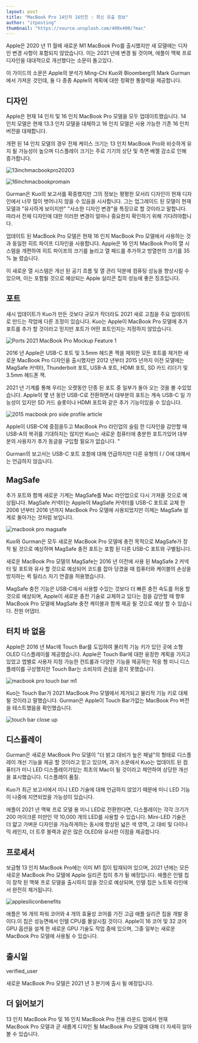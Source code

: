 ```yaml
---
layout: post
title: "MacBook Pro 14인치 16인친 : 최신 유출 정보"
author: "itposting"
thumbnail: "https://source.unsplash.com/400x400/?mac"
---
```


Apple은 2020 년 11 월에 새로운 M1 MacBook Pro를 출시했지만 새 모델에는 디자인 변경 사항이 포함되지 않았습니다.
이는 2021 년에 변경 될 것이며, 애플이 맥북 프로 디자인을 대대적으로 개선했다는 소문이 돌고있다.

이 가이드의 소문은 Apple의 분석가 Ming-Chi Kuo와 Bloomberg의 Mark Gurman에서 가져온 것인데, 둘 다 종종 Apple의 계획에 대한 정확한 통찰력을 제공합니다.

## 디자인

Apple은 현재 14 인치 및 16 인치 MacBook Pro 모델을 모두 업데이트했습니다.
14 인치 모델은 현재 13.3 인치 모델을 대체하고 16 인치 모델은 사용 가능한 기존 16 인치 버전을 대체합니다.

개편 된 14 인치 모델의 경우 전체 케이스 크기는 13 인치 MacBook Pro와 비슷하게 유지 될 가능성이 높으며 디스플레이 크기는 주로 기기의 상단 및 측면 베젤 감소로 인해 증가합니다.

![13inchmacbookpro20203](<https://images.macrumors.com/t/eMpj0Dld0dJEZMekdccL4MPveHY=/2500x0/filters:no_upscale():quality(90)/article-new/2013/09/13inchmacbookpro20203.jpg>)

![16inchmacbookpromain](<https://images.macrumors.com/t/a42sXXCODgMdlJK1pL_2fp3PQHE=/2500x0/filters:no_upscale():quality(90)/article-new/2013/09/16inchmacbookpromain.jpg>)

Gurman은 Kuo의 보고서를 확증했지만 그의 정보는 평평한 모서리 디자인이 현재 디자인에서 너무 많이 벗어나지 않을 수 있음을 시사합니다.
그는 업그레이드 된 모델이 현재 모델과 "유사하게 보이지만" "사소한 디자인 변경"을 특징으로 할 것이라고 말합니다. 따라서 전체 디자인에 대한 이러한 변경이 얼마나 중요한지 확인하기 위해 기다려야합니다.

업데이트 된 MacBook Pro 모델은 현재 16 인치 MacBook Pro 모델에서 사용하는 것과 동일한 히트 파이프 디자인을 사용합니다.
Apple은 16 인치 MacBook Pro의 열 시스템을 개편하여 히트 파이프의 크기를 늘리고 열 패드를 추가하고 방열판의 크기를 35 % 늘 렸습니다.

이 새로운 열 시스템은 개선 된 공기 흐름 및 열 관리 덕분에 컴퓨팅 성능을 향상시킬 수 있으며, 이는 포함될 것으로 예상되는 Apple 실리콘 칩의 성능에 좋은 징조입니다.

## 포트

섀시 업데이트가 Kuo가 만든 것보다 규모가 작더라도 2021 새로 고침을 주요 업데이트로 만드는 작업에 다른 조정이 있습니다.
Kuo는 Apple이 MacBook Pro 모델에 추가 포트를 추가 할 것이라고 믿지만 포트가 어떤 포트인지는 지정하지 않았습니다.

![Ports 2021 MacBook Pro Mockup Feature 1](<https://images.macrumors.com/t/ZQ1uXLkNK6N_fTAQ_kOTuGUJSDU=/2500x0/filters:no_upscale():quality(90)/article-new/2021/01/Ports-2021-MacBook-Pro-Mockup-Feature-1.jpg>)

2016 년 Apple은 USB-C 포트 및 3.5mm 헤드폰 잭을 제외한 모든 포트를 제거한 새로운 MacBook Pro 디자인을 출시했지만 2012 년부터 2015 년까지 이전 모델에는 ‌MagSafe‌ 커넥터, Thunderbolt 포트, USB-A 포트,
HDMI 포트, SD 카드 리더기 및 3.5mm 헤드폰 잭.

2021 년 기계를 통해 우리는 오랫동안 단종 된 포트 중 일부가 돌아 오는 것을 볼 수있었습니다.
Apple이 몇 년 동안 USB-C로 전환하면서 대부분의 포트는 계속 USB-C 일 가능성이 있지만 SD 카드 슬롯이나 HDMI 포트와 같은 추가 기능이있을 수 있습니다.

![2015 macbook pro side profile article](<https://images.macrumors.com/t/w3W5hcDT_P20LmH9xVn8jntX3h0=/2500x0/filters:no_upscale():quality(90)/article-new/2021/01/2015-macbook-pro-side-profile-article.jpg>)

Apple이 USB-C에 중점을두고 MacBook Pro 라인업의 슬림 한 디자인을 감안할 때 USB-A의 복귀를 기대하지는 않지만 Kuo는 새로운 컴퓨터에 충분한 포트가있어 대부분의 사용자가
추가 동글을 구입할 필요가 없습니다. "

Gurman의 보고서는 USB-C 포트 포함에 대해 언급하지만 다른 유형의 I / O에 대해서는 언급하지 않습니다.

## MagSafe

추가 포트와 함께 새로운 기계는 MagSafe를 Mac 라인업으로 다시 가져올 것으로 예상됩니다.
‌MagSafe‌ 커넥터는 Apple이 ‌MagSafe‌ 커넥터를 USB-C 포트로 교체 한 2006 년부터 2016 년까지 MacBook Pro 모델에 사용되었지만 이제는 ‌MagSafe‌ 설계로 돌아가는 것처럼 보입니다.

![macbook pro magsafe](<https://images.macrumors.com/t/0gFYdWVuIB7SCkV4AYiIGeietIQ=/2500x0/filters:no_upscale():quality(90)/article-new/2021/01/macbook-pro-magsafe.jpg>)

Kuo와 Gurman은 모두 새로운 MacBook Pro 모델에 충전 목적으로 ‌MagSafe‌가 장착 될 것으로 예상하며 ‌MagSafe‌ 충전 포트는 포함 된 다른 USB-C 포트와 구별됩니다.

새로운 MacBook Pro 모델의 ‌MagSafe‌는 2016 년 이전에 사용 된 ‌MagSafe‌ 2 커넥터 및 포트와 유사 할 것으로 예상되어 코드를 잡아 당겼을 때 컴퓨터와 케이블의 손상을 방지하는 퀵 릴리스 자기 연결을 허용했습니다.

‌MagSafe‌ 충전 기능은 USB-C에서 사용할 수있는 것보다 더 빠른 충전 속도를 허용 할 것으로 예상되며, Apple이 새로운 충전 기술로 교체하고 있다는 점을 감안할 때 향후 MacBook Pro 모델에 ‌MagSafe‌ 충전 케이블과 함께 제공 될 것으로 예상 할 수 있습니다.
전원 어댑터.

## 터치 바 없음

Apple은 2016 년 Mac에 Touch Bar를 도입하여 물리적 기능 키가 있던 곳에 소형 OLED 디스플레이를 제공했습니다.
Apple은 Touch Bar에 대한 웅장한 계획을 가지고 있었고 앱별로 사용자 지정 가능한 컨트롤과 다양한 기능을 제공하는 적응 형 미니 디스플레이를 구상했지만 Touch Bar는 소비자의 관심을 끌지 못했습니다.

![macbook pro touch bar m1](<https://images.macrumors.com/t/1ZOrXAI95mX0mMh36DopJZf6gKM=/2500x0/filters:no_upscale():quality(90)/article-new/2020/11/macbook-pro-touch-bar-m1.jpg>)

Kuo는 Touch Bar가 2021 MacBook Pro 모델에서 제거되고 물리적 기능 키로 대체 될 것이라고 말했습니다.
Gurman은 Apple이 Touch Bar가없는 MacBook Pro 버전을 테스트했음을 확인했습니다.

![touch bar close up](<https://images.macrumors.com/t/NfzsIDY86m8Molj1x3NtejPVnQw=/2500x0/filters:no_upscale():quality(90)/article-new/2021/01/touch-bar-close-up.jpg>)

## 디스플레이

Gurman은 새로운 MacBook Pro 모델이 "더 밝고 대비가 높은 패널"의 형태로 디스플레이 개선 기능을 제공 할 것이라고 믿고 있으며, 과거 소문에서 Kuo는 업데이트 된 컴퓨터가 미니 LED 디스플레이가있는 최초의 Mac이 될 것이라고 제안하여 상당한 개선을 표시했습니다.
디스플레이 품질.

Kuo가 최근 보고서에서 미니 LED 기술에 대해 언급하지 않았기 때문에 미니 LED 기능이 나중에 지연되었을 가능성이 있습니다.

애플이 2021 년 맥북 프로 모델 용 미니 LED로 전환한다면, 디스플레이는 각각 크기가 200 마이크론 미만인 약 10,000 개의 LED를 사용할 수 있습니다.
Mini-LED 기술은 더 얇고 가벼운 디자인을 가능하게하는 동시에 향상된 넓은 색 영역, 고 대비 및 다이나믹 레인지, 더 트루 블랙과 같은 많은 OLED와 유사한 이점을 제공합니다.

## 프로세서

보급형 13 인치 MacBook Pro에는 이미 ‌M1‌ 칩이 탑재되어 있으며, 2021 년에는 모든 새로운 MacBook Pro 모델에 Apple 실리콘 칩이 추가 될 예정입니다.
애플은 인텔 칩이 장착 된 맥북 프로 모델을 출시하지 않을 것으로 예상되며, 인텔 칩은 노트북 라인에서 완전히 제거됩니다.

![applesiliconbenefits](<https://images.macrumors.com/t/A4qfzr_jxM5IeWctIAwfyDhgCHc=/2500x0/filters:no_upscale():quality(90)/article-new/2019/11/applesiliconbenefits.jpg>)

애플은 16 개의 파워 코어와 4 개의 효율성 코어를 가진 고급 애플 실리콘 칩을 개발 중이다.이 칩은 성능면에서 인텔 CPU를 몰살시킬 것이다.
Apple이 16 코어 및 32 코어 GPU 옵션을 설계 한 새로운 GPU 기술도 작업 중에 있으며, 그중 일부는 새로운 MacBook Pro 모델에 사용될 수 있습니다.

## 출시일

verified_user

새로운 MacBook Pro 모델은 2021 년 3 분기에 출시 될 예정입니다.

## 더 읽어보기

13 인치 MacBook Pro 및 16 인치 MacBook Pro 전용 라운드 업에서 현재 MacBook Pro 모델과 곧 새롭게 디자인 될 MacBook Pro 모델에 대해 더 자세히 알아볼 수 있습니다.
